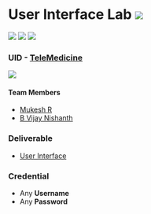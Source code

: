 # User Interface Lab ![](https://img.shields.io/badge/-Live-brightgreen)
![](https://img.shields.io/badge/Batch-22CYS-lightgreen) ![](https://img.shields.io/badge/UG-blue) ![](https://img.shields.io/badge/Subject-UID-blue)

### UID - [TeleMedicine](https://amrita-tifac-cyber-blockchain.github.io/20CYS202-User_Interface_Design/Assignments/CB.EN.U4CYS22068/ui/)
![](https://img.shields.io/badge/Template-Partial-silver)

#### Team Members
- [Mukesh R](https://github.com/mukesher4)
- [B Vijay Nishanth](https://github.com/vijayesvar)

### Deliverable 
- [User Interface](ui/)

### Credential
- Any **Username**
- Any **Password**
